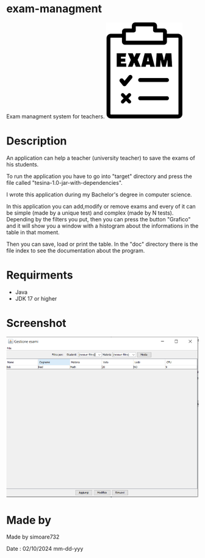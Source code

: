 # exam-managment
Exam managment system for teachers.
![funny image of exams](https://github.com/simoare732/exam-managment/blob/main/images/symbol.png?raw=true)

# Description
An application can help a teacher (university teacher) to save the exams of his students.

To run the application you have to go into "target" directory and press the file called "tesina-1.0-jar-with-dependencies".

I wrote this application during my Bachelor's degree in computer science.

In this application you can add,modify or remove exams and every of it can be simple (made by a unique test) and complex (made by N tests).
Depending by the filters you put, then you can press the button "Grafico" and it will show you a window with a histogram about the informations in the table in that moment.

Then you can save, load or print the table.
In the "doc" directory there is the file index to see the documentation about the program.

# Requirments
* Java
* JDK 17 or higher

# Screenshot
![Screenshot of application running](https://github.com/simoare732/exam-managment/blob/main/images/example.png?raw=true)

# Made by
Made by simoare732

Date : 02/10/2024 mm-dd-yyy

